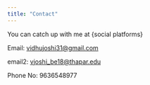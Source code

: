 ```yaml
---
title: "Contact"
---
```


You can catch up with me at {social platforms}

Email: vidhujoshi31@gmail.com

email2: vjoshi_be18@thapar.edu

Phone No: 9636548977
